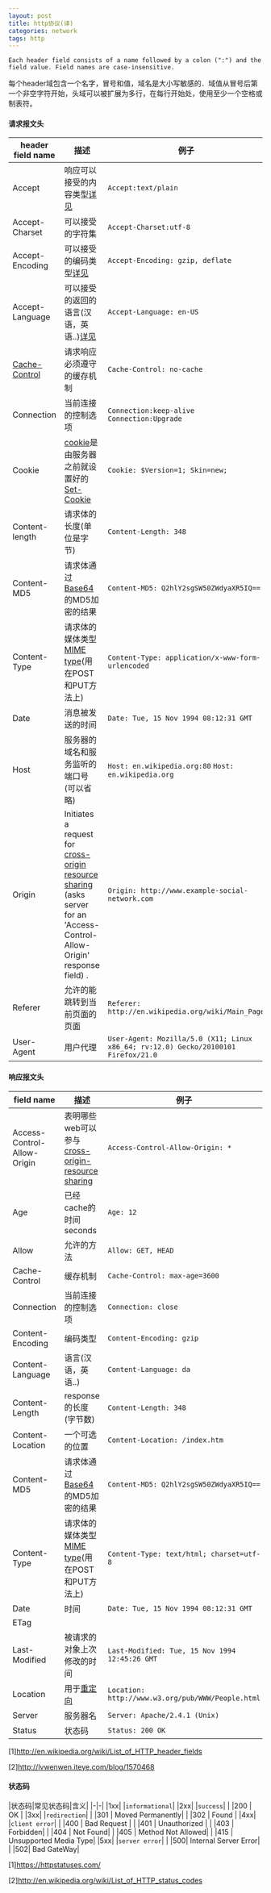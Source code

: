 ```yaml
---
layout: post
title: http协议(译)
categories: network
tags: http
---
```


`Each header field consists of a name followed by a colon (":") and the field value. Field names are case-insensitive.`

每个header域包含一个名字，冒号和值，域名是大小写敏感的．域值从冒号后第一个非空字符开始，头域可以被扩展为多行，在每行开始处，使用至少一个空格或制表符。

#### 请求报文头

|header field name|描述|例子|
|-|-|-|
|Accept|响应可以接受的内容类型[详见](https://en.wikipedia.org/wiki/Content_negotiation)|`Accept:text/plain`|
|Accept-Charset|可以接受的字符集|`Accept-Charset:utf-8`|
|Accept-Encoding|可以接受的编码类型[详见](https://en.wikipedia.org/wiki/Content_negotiation)|`Accept-Encoding: gzip, deflate`|
|Accept-Language|可以接受的返回的语言(汉语，英语..)[详见](https://en.wikipedia.org/wiki/Content_negotiation)|`Accept-Language: en-US`|
|[Cache-Control](https://en.wikipedia.org/wiki/Web_cache#Cache_control)|请求响应必须遵守的缓存机制|`Cache-Control: no-cache`|
|Connection|当前连接的控制选项|`Connection:keep-alive`      `Connection:Upgrade`|
|Cookie|[cookie](https://en.wikipedia.org/wiki/HTTP_cookie)是由服务器之前就设置好的[Set-Cookie](https://en.wikipedia.org/wiki/List_of_HTTP_header_fields#innerlink_set-cookie)|`Cookie: $Version=1; Skin=new;`|
|Content-length|请求体的长度(单位是字节)|`Content-Length: 348`|
|Content-MD5|请求体通过[Base64](https://en.wikipedia.org/wiki/Base64)的MD5加密的结果|`Content-MD5: Q2hlY2sgSW50ZWdyaXR5IQ==`|
|Content-Type|请求体的媒体类型[MIME type](https://en.wikipedia.org/wiki/Media_type)(用在POST和PUT方法上)|`Content-Type: application/x-www-form-urlencoded`|
|Date|消息被发送的时间|`Date: Tue, 15 Nov 1994 08:12:31 GMT`|
|Host|服务器的域名和服务监听的端口号(可以省略)|`Host: en.wikipedia.org:80`      `Host: en.wikipedia.org`|
|Origin|Initiates a request for [cross-origin resource sharing](https://en.wikipedia.org/wiki/Cross-origin_resource_sharing) (asks server for an 'Access-Control-Allow-Origin' response field) .|`Origin: http://www.example-social-network.com`|
|Referer|允许的能跳转到当前页面的页面|`Referer: http://en.wikipedia.org/wiki/Main_Page` |
|User-Agent|用户代理|`User-Agent: Mozilla/5.0 (X11; Linux x86_64; rv:12.0) Gecko/20100101 Firefox/21.0`|

#### 响应报文头

|field name|描述|例子|
|-|-|-|
|Access-Control-Allow-Origin|表明哪些web可以参与[cross-origin-resource sharing](https://en.wikipedia.org/wiki/Cross-origin_resource_sharing)|`Access-Control-Allow-Origin: *` |
|Age|已经cache的时间seconds|`Age: 12`|
|Allow|允许的方法|`Allow: GET, HEAD`|
|Cache-Control|缓存机制|`Cache-Control: max-age=3600`|
|Connection|当前连接的控制选项|`Connection: close`|
|Content-Encoding|编码类型|`Content-Encoding: gzip`|
|Content-Language|语言(汉语，英语..)|`Content-Language: da`|
|Content-Length|response的长度(字节数)|`Content-Length: 348`|
|Content-Location|一个可选的位置|`Content-Location: /index.htm`|
|Content-MD5|请求体通过[Base64](https://en.wikipedia.org/wiki/Base64)的MD5加密的结果|`Content-MD5: Q2hlY2sgSW50ZWdyaXR5IQ==`|
|Content-Type|请求体的媒体类型[MIME type](https://en.wikipedia.org/wiki/Media_type)(用在POST和PUT方法上)|`Content-Type: text/html; charset=utf-8`|
|Date|时间|`Date: Tue, 15 Nov 1994 08:12:31 GMT`|
|ETag|||
|Last-Modified|被请求的对象上次修改的时间|`Last-Modified: Tue, 15 Nov 1994 12:45:26 GMT`|
|Location|用于[重定向](https://en.wikipedia.org/wiki/URL_redirection)|`Location: http://www.w3.org/pub/WWW/People.html`|
|Server|服务器名|`Server: Apache/2.4.1 (Unix)`|
|Status|状态码|`Status: 200 OK`|

[1]<http://en.wikipedia.org/wiki/List_of_HTTP_header_fields>

[2]<http://lvwenwen.iteye.com/blog/1570468>

#### 状态码

|状态码|常见状态码|含义|
|-|-|
|1xx| |`informational`|
|2xx| |`success`|
| |200 | OK |
|3xx| |`redirection`|
| |301 | Moved Permanently|
| |302 | Found |
|4xx| |`client error`|
| |400 | Bad Request |
| |401 | Unauthorized |
| |403 | Forbidden|
| |404 | Not Found|
| |405 | Method Not Allowed|
| |415 | Unsupported Media Type|
|5xx| |`server error`|
| |500| Internal Server Error|
| |502| Bad GateWay|

[1]<https://httpstatuses.com/>

[2]<http://en.wikipedia.org/wiki/List_of_HTTP_status_codes>
